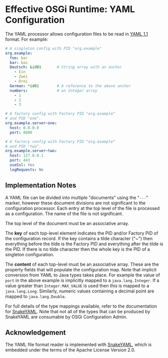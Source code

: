 Effective OSGi Runtime: YAML Configuration
==========================================

The YAML processor allows configuration files to be read in
[YAML 1.1][1] format. For example:

```yaml
# A singleton config with PID "org.example"
org.example:
  foo: bar
  bar: baz
  Deutsch: &id01       # String array with an anchor
    - Ein
    - Zwei
    - Drei
  German: *id01        # A reference to the above anchor
  numbers:             # an Integer array
    - 1
    - 2
    - 3

# A factory config with Factory PID "org.example"
# and PID "one".
org.example.server~one:
  host: 0.0.0.0
  port: 8080

# A factory config with Factory PID "org.example"
# and PID "two".
org.example.server~two:
  host: 127.0.0.1
  port: 443
  useSsl: Yes
  logRequests: No
```

Implementation Notes
--------------------

A YAML file can be divided into multiple "documents" using the "`---`" marker,
however these document divisions are not significant to the configuration
processor. Each entry at the top level of the file is processed as a
configuration. The name of the file is not significant.

The top level of the document must be an associative array.

The **key** of each top-level element indicates the PID and/or Factory PID of
the configuration record. If the key contains a tilde character ("~") then
everything before the tilde is the Factory PID and everything after the tilde is
the PID. If there is no tilde character then the whole key is the PID of a
singleton configuration.

The **content** of each top-level must be an associative array. These are the
property fields that will populate the configuration map. Note that implicit
conversion from YAML to Java types takes place. For example the value of `port`
in the above example is implicitly mapped to a `java.lang.Integer`. If a value
greater than `Integer.MAX_VALUE` is used then this is mapped to a
`java.lang.Long`. Similarly, numeric values containing a decimal point are
mapped to `java.lang.Double`.

For full details of the type mappings available, refer to the documentation for
[SnakeYAML][2]. Note that not all of the
types that can be produced by SnakeYAML are consumable by OSGi Configuration
Admin.

Acknowledgement
---------------

The YAML file format reader is implemented with [SnakeYAML][2], which is
embedded under the terms of the Apache License Version 2.0.

[1]: http://yaml.org/
     "YAML Ain't Markup Language"

[2]: https://bitbucket.org/asomov/snakeyaml
     "SnakeYAML parser for Java"